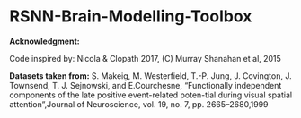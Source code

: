# RSNN-Brain-Modelling-Toolbox

**Acknowledgment:** 

Code inspired by: Nicola & Clopath 2017, (C) Murray Shanahan et al, 2015

**Datasets taken from:**  S. Makeig, M. Westerfield, T.-P. Jung, J. Covington, J. Townsend, T. J. Sejnowski, and E.Courchesne, “Functionally independent components of the late positive event-related poten-tial during visual spatial attention”,Journal of Neuroscience, vol. 19, no. 7, pp. 2665–2680,1999
